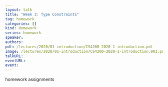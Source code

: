 ```yaml
---
layout: talk
title: "Week 3: Type Constraints"
tag: homework
categories: []
kind: Homework
series: homework
speaker:
authors:
pdf: /lectures/2020/01-introduction/CS4200-2020-1-introduction.pdf
image: /lectures/2020/01-introduction/CS4200-2020-1-introduction.001.png
talkURL:
eventURL:
event:
---
```


homework assignments
